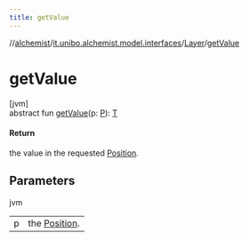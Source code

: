 ```yaml
---
title: getValue
---
```

//[alchemist](../../../index.html)/[it.unibo.alchemist.model.interfaces](../index.html)/[Layer](index.html)/[getValue](get-value.html)



# getValue



[jvm]\
abstract fun [getValue](get-value.html)(p: [P](../../it.unibo.alchemist.boundary.interfaces/-output-monitor/index.html)): [T](../../it.unibo.alchemist.boundary.interfaces/-output-monitor/index.html)



#### Return



the value in the requested [Position](../-position/index.html).



## Parameters


jvm

| | |
|---|---|
| p | the [Position](../-position/index.html). |




